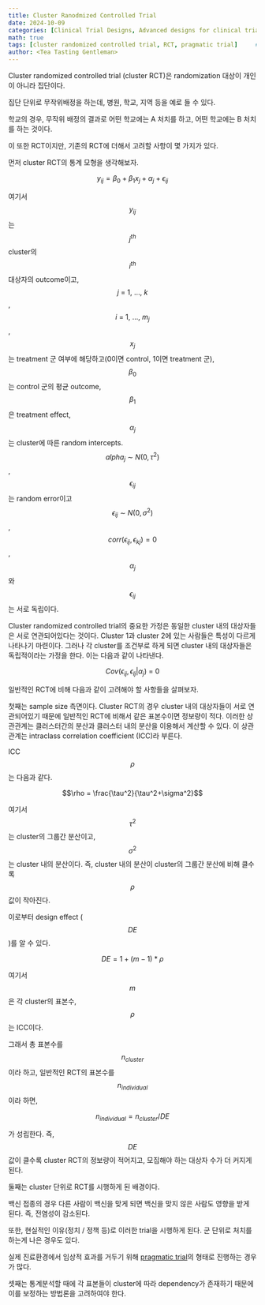 ```yaml
---
title: Cluster Ranodmized Controlled Trial
date: 2024-10-09
categories: [Clinical Trial Designs, Advanced designs for clinical trial]
math: true
tags: [cluster randomized controlled trial, RCT, pragmatic trial]     # TAG names should always be lowercase
author: <Tea Tasting Gentleman>
---
```


Cluster randomized controlled trial (cluster RCT)은 randomization 대상이 개인이 아니라 집단이다.

집단 단위로 무작위배정을 하는데, 병원, 학교, 지역 등을 예로 들 수 있다. 

학교의 경우, 무작위 배정의 결과로 어떤 학교에는 A 처치를 하고, 어떤 학교에는 B 처치를 하는 것이다.

이 또한 RCT이지만, 기존의 RCT에 더해서 고려할 사항이 몇 가지가 있다.

먼저 cluster RCT의 통계 모형을 생각해보자.


$$ y_{ij} = \beta_0 + \beta_1 x_j + \alpha_j + \epsilon_{ij} $$


여기서 $$y_{ij}$$는 $$j^{th}$$ cluster의 $$i^{th}$$ 대상자의 outcome이고, $$j\ =\ 1,\ \ldots,\ k$$, $$i\ =\ 1,\ \ldots,\ m_j$$, $$x_j$$는 treatment 군 여부에 해당하고(0이면 control, 1이면 treatment 군), $$\beta_0$$는 control 군의 평균 outcome, $$\beta_1$$은 treatment effect, $$\alpha_j$$는 cluster에 따른 random intercepts. $$alpha_j\ \sim\ N(0,\tau^2)$$, $$\epsilon_{ij}$$는 random error이고 $$\epsilon_{ij}\ \sim\ N(0,\sigma^2)$$, $$corr(\epsilon_{ij},\epsilon_{kj})=0$$, $$\alpha_j$$와 $$\epsilon_{ij}$$는 서로 독립이다. 

Cluster randomized controlled trial의 중요한 가정은 동일한 cluster 내의 대상자들은 서로 연관되어있다는 것이다. Cluster 1과 cluster 2에 있는 사람들은 특성이 다르게 나타나기 마련이다. 그러나 각 cluster를 조건부로 하게 되면 cluster 내의 대상자들은 독립적이라는 가정을 한다. 이는 다음과 같이 나타낸다.


$$Cov(\epsilon_{ij},\epsilon_{lj} | \alpha_j)\ =\ 0$$

일반적인 RCT에 비해 다음과 같이 고려해야 할 사항들을 살펴보자.

첫째는 sample size 측면이다. Cluster RCT의 경우 cluster 내의 대상자들이 서로 연관되어있기 때문에 일반적인 RCT에 비해서 같은 표본수이면 정보량이 적다. 이러한 상관관계는 클러스터간의 분산과 클러스터 내의 분산을 이용해서 계산할 수 있다. 이 상관관계는 intraclass correlation coefficient (ICC)라 부른다.

ICC $$\rho$$는 다음과 같다.


$$\rho = \frac{\tau^2}{\tau^2+\sigma^2}$$


여기서 $$\tau^2$$는 cluster의 그룹간 분산이고, $$\sigma^2$$는 cluster 내의 분산이다. 즉, cluster 내의 분산이 cluster의 그룹간 분산에 비해 클수록 $$\rho$$ 값이 작아진다.

이로부터 design effect ($$DE$$)를 알 수 있다.


$$DE = 1+(m-1)*\rho$$


여기서 $$m$$은 각 cluster의 표본수, $$\rho$$는 ICC이다.

그래서 총 표본수를 $$n_{cluster}$$이라 하고, 일반적인 RCT의 표본수를 $$n_{individual}$$이라 하면,


$$n_{individual} = n_{cluster}/DE$$


가 성립한다. 즉, $$DE$$ 값이 클수록 cluster RCT의 정보량이 적어지고, 모집해야 하는 대상자 수가 더 커지게 된다.

둘째는 cluster 단위로 RCT를 시행하게 된 배경이다. 

백신 접종의 경우 다른 사람이 백신을 맞게 되면 백신을 맞지 않은 사람도 영향을 받게 된다. 즉, 전염성이 감소된다.

또한, 현실적인 이유(정치 / 정책 등)로 이러한 trial을 시행하게 된다. 군 단위로 처치를 하는게 나은 경우도 있다.

실제 진료환경에서 임상적 효과를 거두기 위해 [pragmatic trial](https://tea-tasting-statisticians.github.io/posts/Advanced-designs-for-clinical-trial-2nd-week/)의 형태로 진행하는 경우가 많다.

셋째는 통계분석할 때에 각 표본들이 cluster에 따라 dependency가 존재하기 때문에 이를 보정하는 방법론을 고려하여야 한다.
